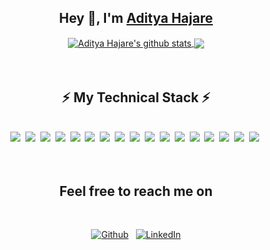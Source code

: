 <div align="center">
    <h2>Hey 👋, I'm <a href="https://www.linkedin.com/in/aditya-hajare">Aditya Hajare</a></h2>
</div>
<div align="center">
    <a href="https://github.com/aditya43">
    <img align="center" src=https://github-readme-stats.vercel.app/api?username=aditya43&show_icons=true&hide=issues&theme=buefy" alt="Aditya Hajare's github stats" />
    </a>
    <a href="https://github.com/aditya43"><img align="center" src="https://github-readme-stats.anuraghazra1.vercel.app/api/top-langs/?username=aditya43&layout=compact&theme=buefy" /></a>
</div>
<br><br>
<div align="center">
    <h2>⚡ My Technical Stack ⚡</h2><br>
    <img src="https://img.shields.io/badge/-Go%20Language-informational?style=for-the-badge&logo=go&color=080808">&nbsp;
    <img src="https://img.shields.io/badge/-Node.js-informational?style=for-the-badge&logo=node.js&color=080808">&nbsp;
    <img src="https://img.shields.io/badge/-Express.js-informational?style=for-the-badge&logo=etsy&color=080808">&nbsp;
    <img src="https://img.shields.io/badge/-JavaScript-informational?style=for-the-badge&logo=javascript&color=080808">&nbsp;
    <img src="https://img.shields.io/badge/-Microservices-informational?style=for-the-badge&logo=salesforce&color=080808">&nbsp;
    <img src="https://img.shields.io/badge/-Docker-informational?style=for-the-badge&logo=docker&color=080808">&nbsp;
    <img src="https://img.shields.io/badge/-Kubernetes-informational?style=for-the-badge&logo=kubernetes&color=080808">&nbsp;
    <img src="https://img.shields.io/badge/Serverless-informational?style=for-the-badge&logo=serverless&color=080808">&nbsp;
    <img src="https://img.shields.io/badge/AWS-informational?style=for-the-badge&logo=amazon&color=080808">&nbsp;
    <img src="https://img.shields.io/badge/MySQL-informational?style=for-the-badge&logo=mysql&color=080808">&nbsp;
    <img src="https://img.shields.io/badge/PostgreSQL-informational?style=for-the-badge&logo=postgresql&color=080808">&nbsp;
    <img src="https://img.shields.io/badge/MongoDB-informational?style=for-the-badge&logo=mongodb&color=080808">&nbsp;
    <img src="https://img.shields.io/badge/GraphQL-informational?style=for-the-badge&logo=graphql&color=080808">&nbsp;
    <img src="https://img.shields.io/badge/Redis-informational?style=for-the-badge&logo=Redis&color=080808">&nbsp;
    <img src="https://img.shields.io/badge/Jest-informational?style=for-the-badge&logo=jest&color=080808">&nbsp;
    <img src="https://img.shields.io/badge/Gotest-informational?style=for-the-badge&logo=goodreads&color=080808">&nbsp;
    <img src="https://img.shields.io/badge/TDD-informational?style=for-the-badge&logo=counter-strike&color=080808">&nbsp;
    <!-- <code><a href="https://github.com/aditya43" title="Go Programming Language"><img width="60px" src="https://raw.githubusercontent.com/aditya43/aditya43/master/assets/golang.svg"></a></code>&nbsp;&nbsp;&nbsp;&nbsp;&nbsp;<code><a href="https://github.com/aditya43" title="Node.js"><img width="40px" src="https://raw.githubusercontent.com/aditya43/aditya43/master/assets/nodejs.svg"></a></code>&nbsp;&nbsp;&nbsp;&nbsp;&nbsp;<code><a href="https://github.com/aditya43" title="JavaScript"><img width="40px" src="https://raw.githubusercontent.com/aditya43/aditya43/master/assets/javascript.svg"></a></code>&nbsp;&nbsp;&nbsp;&nbsp;&nbsp;<code><a href="https://github.com/aditya43" title="jQuery"><img width="40px" src="https://raw.githubusercontent.com/aditya43/aditya43/master/assets/jquery.svg"></a></code>&nbsp;&nbsp;&nbsp;&nbsp;&nbsp;<code><a href="https://github.com/aditya43" title="Microservices"><img width="40px" src="https://raw.githubusercontent.com/aditya43/aditya43/master/assets/microservices.svg"></a></code>&nbsp;&nbsp;&nbsp;&nbsp;&nbsp;<code><a href="https://github.com/aditya43" title="Docker"><img width="50px" src="https://raw.githubusercontent.com/aditya43/aditya43/master/assets/docker.svg"></a></code>&nbsp;&nbsp;&nbsp;&nbsp;&nbsp;<code><a href="https://github.com/aditya43" title="Kubernetes"><img width="40px" src="https://raw.githubusercontent.com/aditya43/aditya43/master/assets/kubernetes.svg"></a></code>&nbsp;&nbsp;&nbsp;&nbsp;&nbsp;<code><a href="https://github.com/aditya43" title="Amazon Web Services"><img width="40px" src="https://raw.githubusercontent.com/aditya43/aditya43/master/assets/aws.svg"></a></code>&nbsp;&nbsp;&nbsp;&nbsp;&nbsp;<code><a href="https://github.com/aditya43" title="AWS Lambda"><img width="30px" src="https://raw.githubusercontent.com/aditya43/aditya43/master/assets/lambda.svg"></a></code>&nbsp;&nbsp;&nbsp;&nbsp;&nbsp;<code><a href="https://github.com/aditya43" title="MySQL"><img width="40px" src="https://raw.githubusercontent.com/aditya43/aditya43/master/assets/mysql.svg"></a></code>&nbsp;&nbsp;&nbsp;&nbsp;&nbsp;<code><a href="https://github.com/aditya43" title="Postgres"><img width="40px" src="https://raw.githubusercontent.com/aditya43/aditya43/master/assets/postgre.svg"></a></code>&nbsp;&nbsp;&nbsp;&nbsp;&nbsp;<code><a href="https://github.com/aditya43" title="MongoDB"><img width="40px" src="https://raw.githubusercontent.com/aditya43/aditya43/master/assets/mongo.svg"></a></code>&nbsp;&nbsp;&nbsp;&nbsp;&nbsp;<code><a href="https://github.com/aditya43" title="DynamoDB"><img width="30px" src="https://raw.githubusercontent.com/aditya43/aditya43/master/assets/dynamodb.svg"></a></code>&nbsp;&nbsp;&nbsp;&nbsp;&nbsp;<code><a href="https://github.com/aditya43" title="Redis"><img width="40px" src="https://raw.githubusercontent.com/aditya43/aditya43/master/assets/redis.svg"></a></code>&nbsp;&nbsp;&nbsp;&nbsp;&nbsp;<code><a href="https://github.com/aditya43" title="Serverless Framework"><img width="40px" src="https://raw.githubusercontent.com/aditya43/aditya43/master/assets/serverless.svg"></a></code>&nbsp;&nbsp;&nbsp;&nbsp;&nbsp;<code><a href="https://github.com/aditya43" title="PHP"><img width="40px" src="https://raw.githubusercontent.com/aditya43/aditya43/master/assets/php.svg"></a></code>&nbsp;&nbsp;&nbsp;&nbsp;&nbsp;<code><a href="https://github.com/aditya43" title="Laravel"><img width="40px" src="https://raw.githubusercontent.com/aditya43/aditya43/master/assets/laravel.svg"></a></code>&nbsp;&nbsp;&nbsp;&nbsp;&nbsp;<code><a href="https://github.com/aditya43" title="Git"><img width="40px" src="https://raw.githubusercontent.com/aditya43/aditya43/master/assets/git.svg"></a></code> -->
</div>
<br><br>
<div align="center">
    <h2>Feel free to reach me on</h2><br>
    <p><a href="https://github.com/aditya43" target="_blank"><img alt="Github" src="https://img.shields.io/badge/GitHub-%2312100E.svg?&style=for-the-badge&logo=Github&logoColor=white" /></a>&nbsp;&nbsp;&nbsp;<a href="https://www.linkedin.com/in/aditya-hajare" target="_blank"><img alt="LinkedIn" src="https://img.shields.io/badge/linkedin-%230077B5.svg?&style=for-the-badge&logo=linkedin&logoColor=white" /></a></p>
</div>
<!--
**aditya43/aditya43** is a ✨ _special_ ✨ repository because its `README.md` (this file) appears on your GitHub profile.

Here are some ideas to get you started:

- 🔭 I’m currently working on ...
- 🌱 I’m currently learning ...
- 👯 I’m looking to collaborate on ...
- 🤔 I’m looking for help with ...
- 💬 Ask me about ...
- 📫 How to reach me: ...
- 😄 Pronouns: ...
- ⚡ Fun fact: ...
-->
